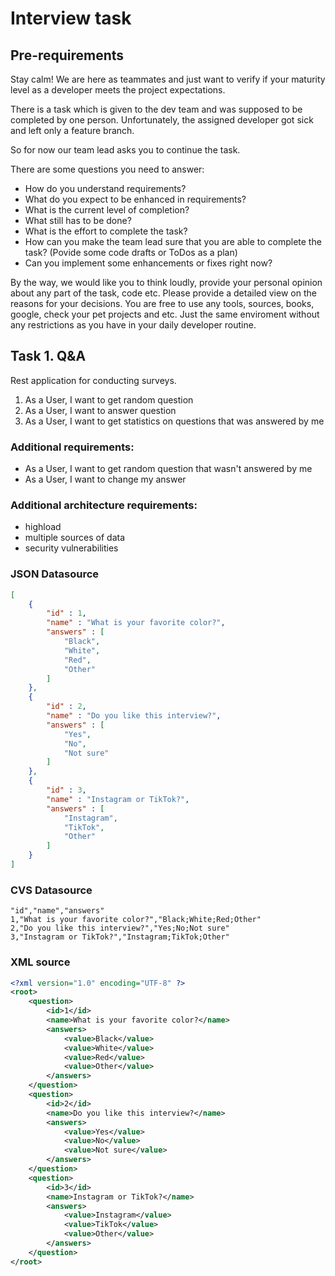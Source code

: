 # Interview task

## Pre-requirements
Stay calm! We are here as teammates and just want to verify if your maturity level as a developer meets the project expectations.

There is a task which is given to the dev team and was supposed to be completed by one person. 
Unfortunately, the assigned developer got sick and left only a feature branch.

So for now our team lead asks you to continue the task.

There are some questions you need to answer:
- How do you understand requirements?
- What do you expect to be enhanced in requirements?
- What is the current level of completion?
- What still has to be done?
- What is the effort to complete the task?
- How can you make the team lead sure that you are able to complete the task? (Povide some code drafts or ToDos as a plan)
- Can you implement some enhancements or fixes right now?

By the way, we would like you to think loudly, provide your personal opinion about any part of the task, code etc. 
Please provide a detailed view on the reasons for your decisions. 
You are free to use any tools, sources, books, google, check your pet projects and etc. 
Just the same enviroment without any restrictions as you have in your daily developer routine.

## Task 1. Q&A

Rest application for conducting surveys.

1) As a User, I want to get random question
2) As a User, I want to answer question
3) As a User, I want to get statistics on questions that was answered by me

### Additional requirements:
* As a User, I want to get random question that wasn't answered by me
* As a User, I want to change my answer

### Additional architecture requirements:
* highload
* multiple sources of data
* security vulnerabilities

### JSON Datasource
```json
[
    {      
        "id" : 1,      
        "name" : "What is your favorite color?",
        "answers" : [
            "Black",
            "White",
            "Red",
            "Other"
        ]  
    },
    {
        "id" : 2,
        "name" : "Do you like this interview?",
        "answers" : [
            "Yes",
            "No",
            "Not sure"
        ]  
    },
    {
        "id" : 3,
        "name" : "Instagram or TikTok?",
        "answers" : [
            "Instagram",
            "TikTok",
            "Other"
        ]  
    }
]
```

### CVS Datasource
```cvs
"id","name","answers"
1,"What is your favorite color?","Black;White;Red;Other"
2,"Do you like this interview?","Yes;No;Not sure"
3,"Instagram or TikTok?","Instagram;TikTok;Other"
```

### XML source
```xml
<?xml version="1.0" encoding="UTF-8" ?>
<root>
    <question>
        <id>1</id>
        <name>What is your favorite color?</name>
        <answers>
            <value>Black</value>
            <value>White</value>
            <value>Red</value>
            <value>Other</value>
        </answers>
    </question>
    <question>
        <id>2</id>
        <name>Do you like this interview?</name>
        <answers>
            <value>Yes</value>
            <value>No</value>
            <value>Not sure</value>
        </answers>
    </question>
    <question>
        <id>3</id>
        <name>Instagram or TikTok?</name>
        <answers>
            <value>Instagram</value>
            <value>TikTok</value>
            <value>Other</value>
        </answers>
    </question>
</root>
```
